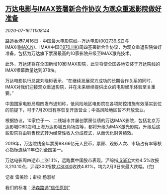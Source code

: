 <!--1594898599000-->
[万达电影与IMAX签署新合作协议 为观众重返影院做好准备](https://cn.reuters.com/article/wanda-film-imax-china-cinema-reopen-0716-idCNKCS24H1OE)
------

<div><i>2020-07-16T11:08:44</i></div><div class="StandardArticleBody_body"><p>路透香港7月16日 - 中国最大电影院线--万达电影(<span id="symbol_002739.SZ_0"><a href="//www.reuters.com/companies/002739.SZ">002739.SZ</a></span>)与IMAX(<span id="symbol_IMAX.N_1"><a href="//www.reuters.com/companies/IMAX.N">IMAX.N</a></span>)、IMAX中国(<span id="symbol_1970.HK_2"><a href="//www.reuters.com/companies/1970.HK">1970.HK</a></span>)周四签署新合作协议，为观众重返影院做好准备，包括为万达旗下票房最高的10家影院升级至IMAX激光技术。 </p><p>此外，万达还将在全国新增10家IMAX影院，此举将使全国各地安装于万达院线的IMAX银幕数量达到378块。 </p><p>万达电影执行总裁刘晓彬表示，“在继续发展双方成功的长期合作关系的同时，IMAX对我们迎接观众重返影院，并在未来继续提供出众的电影娱乐体验至关重要。” </p><p>中国国家电影局周四发布通知称，低风险地区电影院在各项防控措施有效落实到位的前提下，可于7月20日有序恢复开放营业；中高风险地区暂不开放营业。 </p><p>根据协议，10家位于一、二线城市并屡创票房佳绩的万达IMAX影院，包括北京万达影城CBD店和上海万达影城五角场店等，都将升级为IMAX激光影院。升级后这些影院将由销售模式转为经常性收入分成模式，从而优化财务绩效。 </p><p>2019年，万达院线全年票房98.66亿元人民币，票房、观影人次、市场占有率等核心指标连续11年位列全国第一。 </p><p>万达电影周四逆市上涨1.1%，远跑赢中国股市表现。沪综指<a href="/investing/markets/index?symbol=.SSEC">.SSEC</a>大挫4.5%收报3,210.10点，沪深300指数<a href="/investing/markets/index?symbol=.CSI300">.CSI300</a>收跌4.81%，均为2月3日来最大跌幅。(完) </p><div class="Attribution_container"><div class="Attribution_attribution"><p class="Attribution_content">记者 雷美珍；审校 杨淑祯 </p></div></div><div class="StandardArticleBody_trustBadgeContainer"><span class="StandardArticleBody_trustBadgeTitle">我们的标准：</span><span class="trustBadgeUrl"><a href="https://www.thomsonreuters.cn/content/dam/openweb/documents/pdf/china/brochures/about-us-1.pdf">汤森路透“信任原则”</a></span></div></div>
